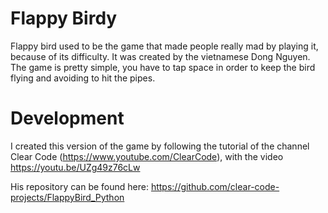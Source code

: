 # Flappy Birdy

Flappy bird used to be the game that made people really mad by playing it, because of its difficulty. It was created by the vietnamese Dong Nguyen. The game is pretty simple, you have to tap space in order to keep the bird flying and avoiding to hit the pipes.

# Development

I created this version of the game by following the tutorial of the channel Clear Code (https://www.youtube.com/ClearCode), with the video https://youtu.be/UZg49z76cLw

His repository can be found here: https://github.com/clear-code-projects/FlappyBird_Python
